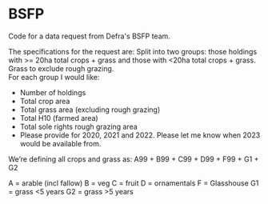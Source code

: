 # BSFP

Code for a data request from Defra's BSFP team.

The specifications for the request are:
Split into two groups: those holdings with >= 20ha total crops + grass and those with <20ha total crops + grass.  Grass to exclude rough grazing.  
For each group I would like:
*	Number of holdings
*	Total crop area
*	Total grass area (excluding rough grazing)
*	Total H10 (farmed area)
*	Total sole rights rough grazing area
*	Please provide for 2020, 2021 and 2022.  Please let me know when 2023 would be available from.

We’re defining all crops and grass as: A99 + B99 + C99 + D99 + F99 + G1 + G2

A = arable (incl fallow)
B = veg
C = fruit
D = ornamentals
F = Glasshouse
G1 = grass <5 years
G2 = grass >5 years
